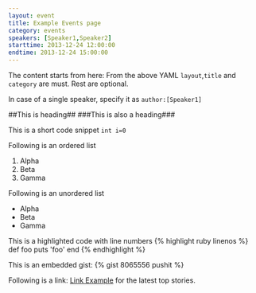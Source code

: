 ```yaml
---
layout: event
title: Example Events page
category: events
speakers: [Speaker1,Speaker2] 
starttime: 2013-12-24 12:00:00
endtime: 2013-12-24 15:00:00
---
```


The content starts from here:
From the above YAML `layout`,`title` and `category` are must. Rest are optional.

In case of a single speaker, specify it as `author:[Speaker1]`

##This is heading##
###This is also a heading###


This is a short code snippet `int i=0`

Following is an ordered list

1. Alpha
2. Beta
3. Gamma

Following is an unordered list

* Alpha
* Beta
* Gamma

This is a highlighted code with line numbers
{% highlight ruby linenos %}
def foo
  puts 'foo'
end
{% endhighlight %}

This is an embedded gist:
{% gist 8065556 pushit %}

Following is a link: [Link Example][] for the latest top stories.

[Link Example]: http://wncc-iitb.org/tshn